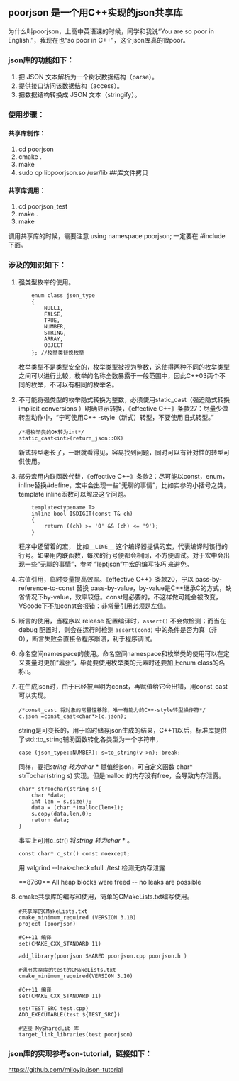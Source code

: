 ## poorjson 是一个用C++实现的json共享库


为什么叫poorjson，上高中英语课的时候，同学和我说“You are so poor in English.”，我现在也“so poor in C++”，这个json库真的很poor。

### json库的功能如下：

1. 把 JSON 文本解析为一个树状数据结构（parse）。
2. 提供接口访问该数据结构（access）。
3. 把数据结构转换成 JSON 文本（stringify）。

### 使用步骤：

#### 共享库制作：

1. cd poorjson
2. cmake .
3. make
4. sudo cp libpoorjson.so /usr/lib    ##库文件拷贝

#### 共享库调用：

1. cd poorjson_test
2. make .
3. make


调用共享库的时候，需要注意  using namespace poorjson;    一定要在 #include 下面。



### 涉及的知识如下：

1. 强类型枚举的使用。

   ~~~
       enum class json_type
       {
           NULL1,
           FALSE,
           TRUE,
           NUMBER,
           STRING,
           ARRAY,
           OBJECT
       }; //枚举类替换枚举
   ~~~
   枚举类型不是类型安全的，枚举类型被视为整数，这使得两种不同的枚举类型之间可以进行比较，枚举的名称全数暴露于一般范围中，因此C++03两个不同的枚举，不可以有相同的枚举名。

2. 
   不可能将强类型的枚举隐式转换为整数，必须使用static_cast（强迫隐式转换 implicit conversions ）明确显示转换，《effective C++》条款27：尽量少做转型动作中，“宁可使用C++ -style（新式）转型，不要使用旧式转型。”
   ~~~
   /*把枚举类的OK转为int*/
   static_cast<int>(return_json::OK)
   ~~~
   新式转型老长了，一眼就看得见，容易找到问题，同时可以有针对性的转型可供使用。

3. 
   部分宏用内联函数代替，《effective C++》条款2：尽可能以const，enum，inline替换#define，宏中会出现一些“无聊的事情”，比如实参的小括号之类，template inline函数可以解决这个问题。
   ~~~
       template<typename T>
       inline bool ISDIGIT(const T& ch)        
       {
           return ((ch) >= '0' && (ch) <= '9');
       }
   ~~~
   程序中还留着的宏， 比如`__LINE__` 这个编译器提供的宏，代表编译时该行的行号。如果用内联函数，每次的行号便都会相同，不方便调试。对于宏中会出现一些“无聊的事情”，参考 “leptjson”中宏的编写技巧 来避免。

4. 
   右值引用，临时变量提高效率。《effective C++》条款20，宁以 pass-by-reference-to-const 替换 pass-by-value，by-value是C++继承C的方式，缺省情况下by-value，效率较低。const是必要的，不这样做可能会被改变，VScode下不加const会报错：非常量引用必须是左值。

5. 
   断言的使用，当程序以 release 配置编译时，`assert()` 不会做检测；而当在 debug 配置时，则会在运行时检测 `assert(cond)` 中的条件是否为真（非 0），断言失败会直接令程序崩溃，利于程序调试。

6. 命名空间namespace的使用。命名空间namespace和枚举类的使用可以在定义变量时更加“嚣张”，毕竟要使用枚举类的元素时还要加上enum class的名称::。
   
6. 在生成json时，由于已经被声明为const，再赋值给它会出错，用const_cast可以实现。
   
   ```
   /*const_cast 将对象的常量性移除，唯一有能力的C++-style转型操作符*/
   c.json =const_cast<char*>(c.json); 
   ```
   
   string是可变长的，用于临时储存json生成的结果，C++11以后，标准库提供了std::to_string辅助函数转化各类型为一个字符串，
   
   ```
   case (json_type::NUMBER): s=to_string(v->n); break; 
   ```
   
   同样，要把*string 转为char*  * 赋值给json，可自定义函数 char*  strTochar(string s) 实现。但是malloc 的内存没有free，会导致内存泄露。
   
   ```
   char* strTochar(string s){
       char *data;
       int len = s.size();
       data = (char *)malloc(len+1);
       s.copy(data,len,0);
       return data;
   }
   ```
   
   事实上可用c_str() 将*string 转为char*  * 。
   
   ```
   const char* c_str() const noexcept;
   ```
   
   用  valgrind --leak-check=full ./test 检测无内存泄露
   
   ==8760== All heap blocks were freed -- no leaks are possible
   
8. cmake共享库的编写和使用，简单的CMakeLists.txt编写使用。

   ```
   #共享库的CMakeLists.txt
   cmake_minimum_required (VERSION 3.10)
   project (poorjson)
   
   #C++11 编译
   set(CMAKE_CXX_STANDARD 11)
   
   add_library(poorjson SHARED poorjson.cpp poorjson.h )
   ```

   

   ```
   #调用共享库的test的CMakeLists.txt
   cmake_minimum_required(VERSION 3.10)
   
   #C++11 编译
   set(CMAKE_CXX_STANDARD 11)
   
   set(TEST_SRC test.cpp)
   ADD_EXECUTABLE(test ${TEST_SRC})
   
   #链接 MySharedLib 库
   target_link_libraries(test poorjson)
   ```

   

### json库的实现参考son-tutorial，链接如下：

https://github.com/miloyip/json-tutorial

